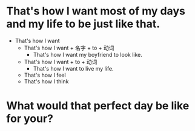 # That's how I want most of my days and my life to be just like that.
- That's how I want
  - That's how I want + 名字 + to + 动词
    - That's how I want my boyfriend to look like.
  - That's how I want + to + 动词
    - That's how I want to live my life.
  - That's how I feel
  - That's how I think

# What would that perfect day be like for your?